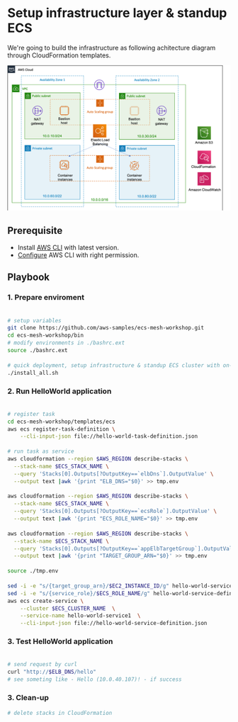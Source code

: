 # Setup infrastructure layer & standup ECS

We're going to build the infrastructure as following achitecture diagram through CloudFormation templates.

<img src="../docs/images/infra-diagram.png"/>


## Prerequisite

- Install [AWS CLI](https://docs.aws.amazon.com/cli/latest/userguide/cli-chap-install.html) with latest version.
- [Configure](https://docs.aws.amazon.com/cli/latest/userguide/cli-chap-configure.html) AWS CLI with right permission.

## Playbook

### 1. Prepare enviroment

```bash

# setup variables
git clone https://github.com/aws-samples/ecs-mesh-workshop.git
cd ecs-mesh-workshop/bin
# modify environments in ./bashrc.ext
source ./bashrc.ext

# quick deployment, setup infrastructure & standup ECS cluster with on-demand instance
./install_all.sh

```

### 2. Run HelloWorld application

```bash

# register task
cd ecs-mesh-workshop/templates/ecs
aws ecs register-task-definition \
    --cli-input-json file://hello-world-task-definition.json

# run task as service
aws cloudformation --region $AWS_REGION describe-stacks \
  --stack-name $ECS_STACK_NAME \
  --query 'Stacks[0].Outputs[?OutputKey==`elbDns`].OutputValue' \
  --output text |awk '{print "ELB_DNS="$0}' >> tmp.env

aws cloudformation --region $AWS_REGION describe-stacks \
  --stack-name $ECS_STACK_NAME \
  --query 'Stacks[0].Outputs[?OutputKey==`ecsRole`].OutputValue' \
  --output text |awk '{print "ECS_ROLE_NAME="$0}' >> tmp.env

aws cloudformation --region $AWS_REGION describe-stacks \
  --stack-name $ECS_STACK_NAME \
  --query 'Stacks[0].Outputs[?OutputKey==`appElbTargetGroup`].OutputValue' \
  --output text |awk '{print "TARGET_GROUP_ARN="$0}' >> tmp.env

source ./tmp.env

sed -i -e "s/{target_group_arn}/$EC2_INSTANCE_ID/g" hello-world-service-definition.json
sed -i -e "s/{service_role}/$ECS_ROLE_NAME/g" hello-world-service-definition.json
aws ecs create-service \
    --cluster $ECS_CLUSTER_NAME  \
    --service-name hello-world-service1  \
    --cli-input-json file://hello-world-service-definition.json

```

### 3. Test HelloWorld application

```bash

# send request by curl
curl "http://$ELB_DNS/hello"
# see someting like - Hello (10.0.40.107)! - if success

```

### 3. Clean-up

```bash
# delete stacks in CloudFormation

```
